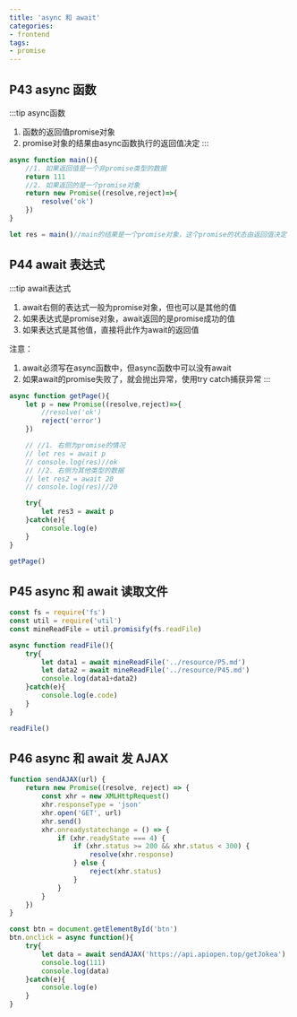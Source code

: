 ```yaml
---
title: 'async 和 await'
categories:
- frontend
tags:
- promise
---
```


## P43 async 函数
:::tip
async函数
1. 函数的返回值promise对象
2. promise对象的结果由async函数执行的返回值决定
:::
```js
async function main(){
    //1. 如果返回值是一个非promise类型的数据
    return 111
    //2. 如果返回的是一个promise对象
    return new Promise((resolve,reject)=>{
        resolve('ok')
    })
}

let res = main()//main的结果是一个promise对象，这个promise的状态由返回值决定
```

## P44 await 表达式
:::tip
await表达式
1. await右侧的表达式一般为promise对象，但也可以是其他的值
2. 如果表达式是promise对象，await返回的是promise成功的值
3. 如果表达式是其他值，直接将此作为await的返回值

注意：
1. await必须写在async函数中，但async函数中可以没有await
2. 如果await的promise失败了，就会抛出异常，使用try catch捕获异常
:::
```js
async function getPage(){
    let p = new Promise((resolve,reject)=>{
        //resolve('ok')
        reject('error')
    })

    // //1. 右侧为promise的情况
    // let res = await p
    // console.log(res)//ok
    // //2. 右侧为其他类型的数据
    // let res2 = await 20
    // console.log(res)//20

    try{
        let res3 = await p
    }catch(e){
        console.log(e)
    }
}

getPage()
```

## P45 async 和 await 读取文件
```js
const fs = require('fs')
const util = require('util')
const mineReadFile = util.promisify(fs.readFile)

async function readFile(){
    try{
        let data1 = await mineReadFile('../resource/P5.md')
        let data2 = await mineReadFile('../resource/P45.md')
        console.log(data1+data2)
    }catch(e){
        console.log(e.code)
    }
}

readFile()
```

## P46 async 和 await 发 AJAX
```js
function sendAJAX(url) {
    return new Promise((resolve, reject) => {
        const xhr = new XMLHttpRequest()
        xhr.responseType = 'json'
        xhr.open('GET', url)
        xhr.send()
        xhr.onreadystatechange = () => {
            if (xhr.readyState === 4) {
                if (xhr.status >= 200 && xhr.status < 300) {
                    resolve(xhr.response)
                } else {
                    reject(xhr.status)
                }
            }
        }
    })
}

const btn = document.getElementById('btn')
btn.onclick = async function(){
    try{
        let data = await sendAJAX('https://api.apiopen.top/getJokea')
        console.log(111)
        console.log(data)
    }catch(e){
        console.log(e)
    }
}
```